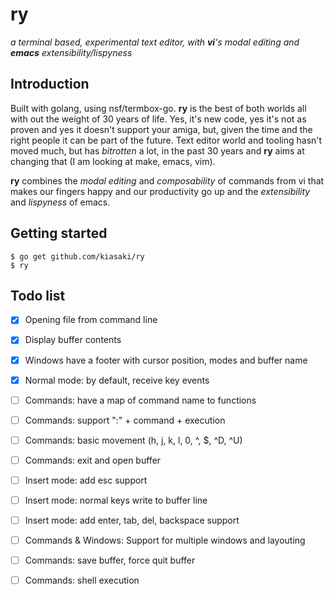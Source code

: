 # ry

_a terminal based, experimental text editor, with **vi**'s modal editing and **emacs** extensibility/lispyness_

## Introduction

Built with golang, using nsf/termbox-go. **ry** is the best of both worlds all
with out the weight of 30 years of life. Yes, it's new code, yes it's not as proven
and yes it doesn't support your amiga, but, given the time and the right people
it can be part of the future. Text editor world and tooling hasn't moved much,
but has _bitrotten_ a lot, in the past 30 years and **ry** aims at changing that
(I am looking at make, emacs, vim).

**ry** combines the _modal editing_ and _composability_ of commands from vi that
makes our fingers happy and our productivity go up and the _extensibility_ and
_lispyness_ of emacs.

## Getting started

```
$ go get github.com/kiasaki/ry
$ ry
```

## Todo list

- [x] Opening file from command line
- [x] Display buffer contents
- [x] Windows have a footer with cursor position, modes and buffer name
- [x] Normal mode: by default, receive key events
- [ ] Commands: have a map of command name to functions
- [ ] Commands: support ":" + command + <CR> execution
- [ ] Commands: basic movement (h, j, k, l, 0, ^, $, ^D, ^U)
- [ ] Commands: exit and open buffer
- [ ] Insert mode: add esc support
- [ ] Insert mode: normal keys write to buffer line
- [ ] Insert mode: add enter, tab, del, backspace support
- [ ] Commands & Windows: Support for multiple windows and layouting
- [ ] Commands: save buffer, force quit buffer
- [ ] Commands: shell execution


